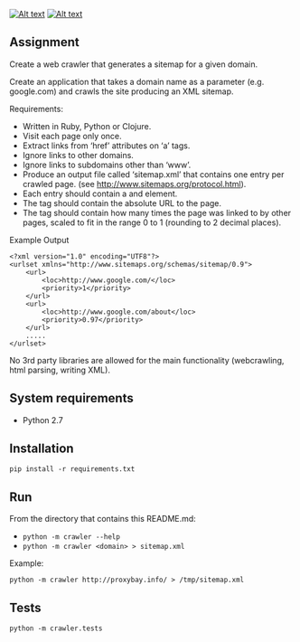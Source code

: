 [![Alt text](https://api.travis-ci.org/davide-ceretti/interview-crawler.svg?branch=master)](https://travis-ci.org/davide-ceretti/interview-crawler)
[![Alt text](http://coveralls.io/repos/davide-ceretti/interview-crawler/badge.png?branch=master)](https://coveralls.io/r/davide-ceretti/interview-crawler)


Assignment
----------

Create a web crawler that generates a sitemap for a given domain.

Create an application that takes a domain name as a parameter (e.g. google.com) and crawls the site producing an XML sitemap.

Requirements:
* Written in Ruby, Python or Clojure.
* Visit each page only once.
* Extract links from ‘href’ attributes on ‘a’ tags.
* Ignore links to other domains.
* Ignore links to subdomains other than ‘www’.
* Produce an output file called ‘sitemap.xml’ that contains one <url> entry per crawled page. (see http://www.sitemaps.org/protocol.html).
* Each <url> entry should contain a <loc> and <priority> element.
* The <loc> tag should contain the absolute URL to the page.
* The <priority> tag should contain how many times the page was linked to by other pages, scaled to fit in the range 0 to 1 (rounding to 2 decimal places).

Example Output

```
<?xml version="1.0" encoding="UTF­8"?>
<urlset xmlns="http://www.sitemaps.org/schemas/sitemap/0.9">
    <url>
        <loc>http://www.google.com/</loc>
        <priority>1</priority>
    </url>
    <url>
        <loc>http://www.google.com/about</loc>
        <priority>0.97</priority>
    </url>
    .....
</urlset>
```

No 3rd party libraries are allowed for the main functionality (web­crawling, html parsing, writing XML).

System requirements
-------------------

* Python 2.7

Installation
------------

```pip install -r requirements.txt```

Run
---

From the directory that contains this README.md:

* ```python -m crawler --help```
* ```python -m crawler <domain> > sitemap.xml```

Example:

```python -m crawler http://proxybay.info/ > /tmp/sitemap.xml```

Tests
-----

```python -m crawler.tests```
